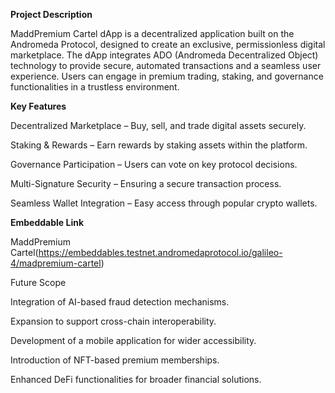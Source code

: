 **Project Description**

MaddPremium Cartel dApp is a decentralized application built on the Andromeda Protocol, designed to create an exclusive, permissionless digital marketplace. The dApp integrates ADO (Andromeda Decentralized Object) technology to provide secure, automated transactions and a seamless user experience. Users can engage in premium trading, staking, and governance functionalities in a trustless environment.

**Key Features**

Decentralized Marketplace – Buy, sell, and trade digital assets securely.

Staking & Rewards – Earn rewards by staking assets within the platform.

Governance Participation – Users can vote on key protocol decisions.

Multi-Signature Security – Ensuring a secure transaction process.

Seamless Wallet Integration – Easy access through popular crypto wallets.

**Embeddable Link**

MaddPremium Cartel(https://embeddables.testnet.andromedaprotocol.io/galileo-4/madpremium-cartel)

Future Scope

Integration of AI-based fraud detection mechanisms.

Expansion to support cross-chain interoperability.

Development of a mobile application for wider accessibility.

Introduction of NFT-based premium memberships.

Enhanced DeFi functionalities for broader financial solutions.
